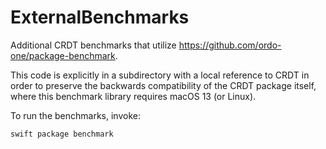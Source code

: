 # ExternalBenchmarks

Additional CRDT benchmarks that utilize https://github.com/ordo-one/package-benchmark.

This code is explicitly in a subdirectory with a local reference to CRDT in order
to preserve the backwards compatibility of the CRDT package itself, where this
benchmark library requires macOS 13 (or Linux).

To run the benchmarks, invoke:

    swift package benchmark
